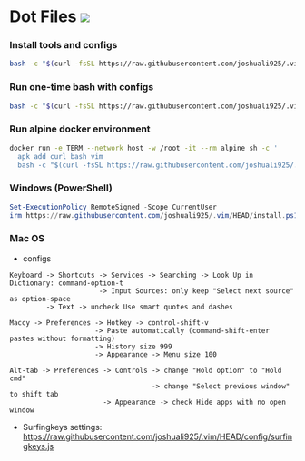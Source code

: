 # Dot Files ![](https://img.shields.io/github/repo-size/joshuali925/.vim?style=for-the-badge&label=SIZE&logo=codesandbox&color=8BD5CA&labelColor=302D41&logoColor=D9E0EE)

### Install tools and configs

```bash
bash -c "$(curl -fsSL https://raw.githubusercontent.com/joshuali925/.vim/HEAD/install.sh)"
```

### Run one-time bash with configs

```bash
bash -c "$(curl -fsSL https://raw.githubusercontent.com/joshuali925/.vim/HEAD/bin/bashrc)"
```

### Run alpine docker environment

```bash
docker run -e TERM --network host -w /root -it --rm alpine sh -c '
  apk add curl bash vim
  bash -c "$(curl -fsSL https://raw.githubusercontent.com/joshuali925/.vim/HEAD/bin/bashrc)"'
```

### Windows (PowerShell)

```powershell
Set-ExecutionPolicy RemoteSigned -Scope CurrentUser
irm https://raw.githubusercontent.com/joshuali925/.vim/HEAD/install.ps1 | iex
```

### Mac OS

- configs

```
Keyboard -> Shortcuts -> Services -> Searching -> Look Up in Dictionary: command-option-t
                      -> Input Sources: only keep "Select next source" as option-space
         -> Text -> uncheck Use smart quotes and dashes

Maccy -> Preferences -> Hotkey -> control-shift-v
                     -> Paste automatically (command-shift-enter pastes without formatting)
                     -> History size 999
                     -> Appearance -> Menu size 100

Alt-tab -> Preferences -> Controls -> change "Hold option" to "Hold cmd"
                                   -> change "Select previous window" to shift tab
                       -> Appearance -> check Hide apps with no open window
```

- Surfingkeys settings: https://raw.githubusercontent.com/joshuali925/.vim/HEAD/config/surfingkeys.js
